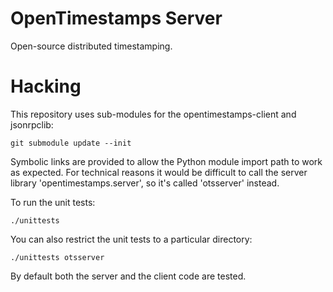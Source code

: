 OpenTimestamps Server
=====================

Open-source distributed timestamping.


Hacking
=======

This repository uses sub-modules for the opentimestamps-client and jsonrpclib:

    git submodule update --init

Symbolic links are provided to allow the Python module import path to work as
expected.  For technical reasons it would be difficult to call the server
library 'opentimestamps.server', so it's called 'otsserver' instead.


To run the unit tests:

    ./unittests

You can also restrict the unit tests to a particular directory:

    ./unittests otsserver

By default both the server and the client code are tested.
